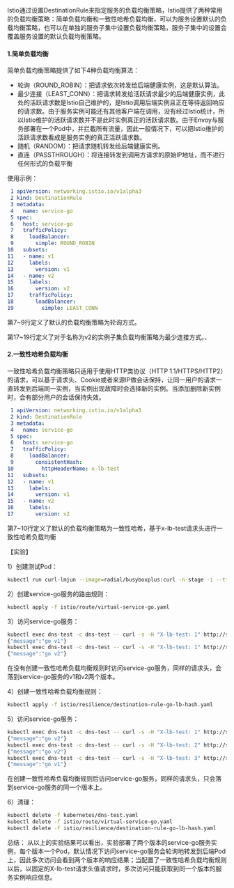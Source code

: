 Istio通过设置DestinationRule来指定服务的负载均衡策略，Istio提供了两种常用的负载均衡策略：简单负载均衡和一致性哈希负载均衡，可以为服务设置默认的负载均衡策略，也可以在单独的服务子集中设置负载均衡策略，服务子集中的设置会覆盖服务设置的默认负载均衡策略。

#### 1.简单负载均衡

简单负载均衡策略提供了如下4种负载均衡算法：

 - 轮询（ROUND_ROBIN）：把请求依次转发给后端健康实例，这是默认算法。
 - 最少连接（LEAST_CONN）：把请求转发给活跃请求最少的后端健康实例，此处的活跃请求数是Istio自己维护的，是Istio调用后端实例且正在等待返回响应的请求数。由于服务实例可能还有其他客户端在调用，没有经过Istio统计，所以Istio维护的活跃请求数并不是此时实例真正的活跃请求数。由于Envoy与服务部署在一个Pod中，并拦截所有流量，因此一般情况下，可以把Istio维护的活跃请求数看成是服务实例的真正活跃请求数。
 - 随机（RANDOM）：把请求随机转发给后端健康实例。
 - 直连（PASSTHROUGH）：将连接转发到调用方请求的原始IP地址，而不进行任何形式的负载平衡

使用示例：

```yaml
 1 apiVersion: networking.istio.io/v1alpha3
 2 kind: DestinationRule
 3 metadata:
 4   name: service-go
 5 spec:
 6   host: service-go
 7   trafficPolicy:
 8     loadBalancer:
 9       simple: ROUND_ROBIN
10   subsets:
11   - name: v1
12     labels:
13       version: v1
14   - name: v2
15     labels:
16       version: v2
17     trafficPolicy:
18       loadBalancer:
19         simple: LEAST_CONN

```
第7~9行定义了默认的负载均衡策略为轮询方式。

第17~19行定义了对于名称为v2的实例子集负载均衡策略为最少连接方式。、

#### 2.一致性哈希负载均衡

一致性哈希负载均衡策略只适用于使用HTTP类协议（HTTP 1.1/HTTPS/HTTP2）的请求，可以基于请求头、Cookie或者来源IP做会话保持，让同一用户的请求一直转发到后端同一实例，当实例出现故障时会选择新的实例。当添加删除新实例时，会有部分用户的会话保持失效。

```yaml
 1 apiVersion: networking.istio.io/v1alpha3
 2 kind: DestinationRule
 3 metadata:
 4   name: service-go
 5 spec:
 6   host: service-go
 7   trafficPolicy:
 8     loadBalancer:
 9       consistentHash:
10         httpHeaderName: x-lb-test
11   subsets:
12   - name: v1
13     labels:
14       version: v1
15   - name: v2
16     labels:
17       version: v2
```
第7~10行定义了默认的负载均衡策略为一致性哈希，基于x-lb-test请求头进行一致性哈希负载均衡

【实验】

1）创建测试Pod：

```bash
kubectl run curl-lmjun --image=radial/busyboxplus:curl -n stage -i --tty --rm
```

2）创建service-go服务的路由规则：

```bash
kubectl apply -f istio/route/virtual-service-go.yaml
```

3）访问service-go服务：

```bash
kubectl exec dns-test -c dns-test -- curl -s -H "X-lb-test: 1" http://service-go/env
{"message":"go v1"}
kubectl exec dns-test -c dns-test -- curl -s -H "X-lb-test: 1" http://service-go/env
{"message":"go v2"}
```

在没有创建一致性哈希负载均衡规则时访问service-go服务，同样的请求头，会落到service-go服务的v1和v2两个版本。

4）创建一致性哈希负载均衡规则：

```bash
kubectl apply -f istio/resilience/destination-rule-go-lb-hash.yaml
```

5）访问service-go服务：

```bash
kubectl exec dns-test -c dns-test -- curl -s -H "X-lb-test: 1" http://service-go/env
{"message":"go v2"}
kubectl exec dns-test -c dns-test -- curl -s -H "X-lb-test: 2" http://service-go/env
{"message":"go v2"}
kubectl exec dns-test -c dns-test -- curl -s -H "X-lb-test: 3" http://service-go/env
{"message":"go v1"}
```

在创建一致性哈希负载均衡规则后访问service-go服务，同样的请求头，只会落到service-go服务的同一个版本上。

6）清理：

```bash
kubectl delete -f kubernetes/dns-test.yaml
kubectl delete -f istio/route/virtual-service-go.yaml
kubectl delete -f istio/resilience/destination-rule-go-lb-hash.yaml
```

总结： 从以上的实验结果可以看出，实验部署了两个版本的service-go服务实例，每个版本一个Pod，默认情况下访问service-go服务会轮询地转发到后端Pod上，因此多次访问会看到两个版本的响应结果；当配置了一致性哈希负载均衡规则以后，以固定的X-lb-test请求头值请求时，多次访问只能获取到同一个版本的服务实例响应信息。